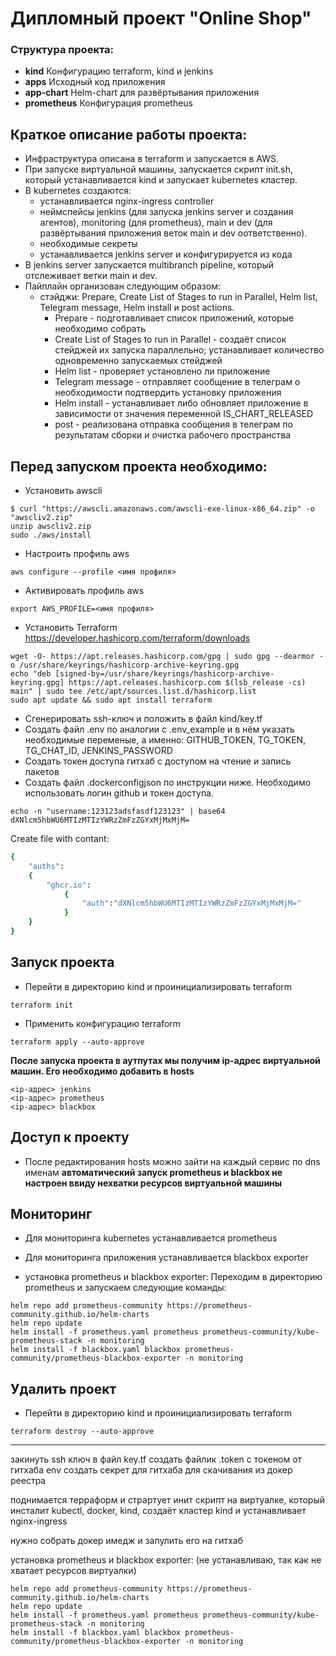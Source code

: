 # Дипломный проект "Online Shop"

### Структура проекта:
- **kind**
Конфигурацию terraform, kind и jenkins
- **apps**
Исходный код приложения
- **app-chart**
Helm-сhart для развёртывания приложения
- **prometheus**
Конфигурация prometheus

## Краткое описание работы проекта:
- Инфраструктура описана в terraform и запускается в AWS.
- При запуске виртуальной машины, запускается скрипт init.sh, который устанавливается kind и запускает kubernetes кластер.
- В kubernetes создаются:
    * устанавливается nginx-ingress controller
    * неймспейсы jenkins (для запуска jenkins server и создания агентов), monitoring (для prometheus), main и dev (для развёртывания приложения веток main и dev оответственно).
    * необходимые секреты
    * устанавливается jenkins server и конфигурируется из кода
- В jenkins server запускается multibranch pipeline, который отслеживает ветки main и dev.
- Пайплайн организован следующим образом:
    * стэйджи: Prepare, Create List of Stages to run in Parallel, Helm list, Telegram message, Helm install и post actions.
        - Prepare - подготавливает список приложений, которые необходимо собрать
        - Create List of Stages to run in Parallel - создаёт список стейджей их запуска параллельно; устанавливает количество одновременно запускаемых стейджей
        - Helm list - проверяет установлено ли приложение
        - Telegram message - отправляет сообщение в телеграм о необходимости подтвердить установку приложения
        - Helm install - устанавливает либо обновляет приложение в зависимости от значения переменной IS_CHART_RELEASED
        - post - реализована отправка сообщения в телеграм по результатам сборки и очистка рабочего пространства

## Перед запуском проекта необходимо:
- Установить awscli
```
$ curl "https://awscli.amazonaws.com/awscli-exe-linux-x86_64.zip" -o "awscliv2.zip"
unzip awscliv2.zip
sudo ./aws/install
```
- Настроить профиль aws
```
aws configure --profile <имя профиля>
```
- Активировать профиль aws
```
export AWS_PROFILE=<имя профиля>
```
- Установить Terraform
https://developer.hashicorp.com/terraform/downloads
```
wget -O- https://apt.releases.hashicorp.com/gpg | sudo gpg --dearmor -o /usr/share/keyrings/hashicorp-archive-keyring.gpg
echo "deb [signed-by=/usr/share/keyrings/hashicorp-archive-keyring.gpg] https://apt.releases.hashicorp.com $(lsb_release -cs) main" | sudo tee /etc/apt/sources.list.d/hashicorp.list
sudo apt update && sudo apt install terraform
```
- Сгенерировать ssh-ключ и положить в файл kind/key.tf
- Создать файл .env по аналогии с .env_example и в нём указать необходимые переменые, а именно: GITHUB_TOKEN, TG_TOKEN, TG_CHAT_ID, JENKINS_PASSWORD
- Создать токен доступа гитхаб с доступом на чтение и запись пакетов
- Создать файл .dockerconfigjson по инструкции ниже. Необходимо использовать логин github и токен доступа.

```
echo -n "username:123123adsfasdf123123" | base64
dXNlcm5hbWU6MTIzMTIzYWRzZmFzZGYxMjMxMjM=
```
Create file with contant:
```bash
{
    "auths":
    {
        "ghcr.io":
            {
                "auth":"dXNlcm5hbWU6MTIzMTIzYWRzZmFzZGYxMjMxMjM="
            }
    }
}
```

## Запуск проекта
- Перейти в директорию kind и проинициализировать terraform
```
terraform init
```
- Применить конфигурацию terraform
```
terraform apply --auto-approve
```
**После запуска проекта в аутпутах мы получим ip-адрес виртуальной машин. Его необходимо добавить в hosts**
```
<ip-адрес> jenkins
<ip-адрес> prometheus
<ip-адрес> blackbox
```

## Доступ к проекту
- После редактирования hosts можно зайти на каждый сервис по dns именам
**автоматический запуск prometheus и blackbox не настроен ввиду нехватки ресурсов виртуальной машины**

## Мониторинг
- Для мониторинга kubernetes устанавливается prometheus
- Для мониторинга приложения устанавливается blackbox exporter

- установка prometheus и blackbox exporter:
Переходим в директорию prometheus и запускаем следующие команды:
```
helm repo add prometheus-community https://prometheus-community.github.io/helm-charts
helm repo update
helm install -f prometheus.yaml prometheus prometheus-community/kube-prometheus-stack -n monitoring
helm install -f blackbox.yaml blackbox prometheus-community/prometheus-blackbox-exporter -n monitoring
```

## Удалить проект
- Перейти в директорию kind и проинициализировать terraform
```
terraform destroy --auto-approve
```


------------------------------

закинуть ssh ключ в файл key.tf
создать файлик .token с токеном от гитхаба
env
создать секрет для гитхаба для скачивания из докер реестра



поднимается терраформ и страртует инит скрипт на виртуалке, который инсталит kubectl, docker, kind, создаёт кластер kind и устанавливает nginx-ingress

нужно собрать докер имедж и запулить его на гитхаб


установка prometheus и blackbox exporter: (не устанавливаю, так как не хватает ресурсов виртуалки)
```
helm repo add prometheus-community https://prometheus-community.github.io/helm-charts
helm repo update
helm install -f prometheus.yaml prometheus prometheus-community/kube-prometheus-stack -n monitoring
helm install -f blackbox.yaml blackbox prometheus-community/prometheus-blackbox-exporter -n monitoring
```

